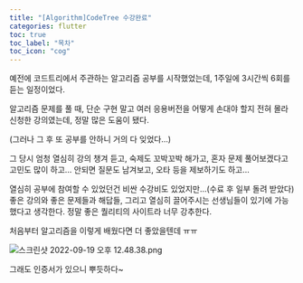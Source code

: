 ```yaml
---
title: "[Algorithm]CodeTree 수강완료"
categories: flutter
toc: true
toc_label: "목차"
toc_icon: "cog"
---
```


예전에 코드트리에서 주관하는 알고리즘 공부를 시작했었는데, 1주일에 3시간씩 6회를 듣는 일정이었다.

알고리즘 문제를 풀 때, 단순 구현 말고 여러 응용버전을 어떻게 손대야 할지 전혀 몰라 신청한 강의였는데, 정말 많은 도움이 됐다.

(그러나 그 후 또 공부를 안하니 거의 다 잊었다…)

그 당시 엄청 열심히 강의 챙겨 듣고, 숙제도 꼬박꼬박 해가고, 혼자 문제 풀어보겠다고 고민도 많이 하고… 안되면 질문도 남겨보고, 오타 등을 제보하기도 하고…

열심히 공부에 참여할 수 있었던건 비싼 수강비도 있었지만…(수료 후 일부 돌려 받았다) 좋은 강의와 좋은 문제들과 해답들, 그리고 열심히 끌어주시는 선생님들이 있기에 가능했다고 생각한다. 정말 좋은 퀄리티의 사이트라 너무 강추한다.

처음부터 알고리즘을 이렇게 배웠다면 더 좋았을텐데 ㅠㅠ

![스크린샷 2022-09-19 오후 12.48.38.png](https://user-images.githubusercontent.com/39107341/190956317-94f6078f-91bb-45d1-8eef-42ab2fedaaa1.png)

그래도 인증서가 있으니 뿌듯하다~